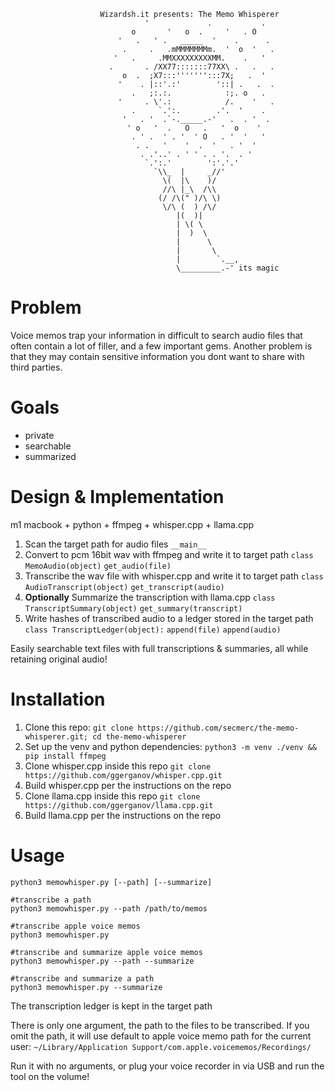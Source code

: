 ```
                    Wizardsh.it presents: The Memo Whisperer
                              '             .           .
                           o       '   o  .     '   . O
                        '   .   ' .   _____  '    .      .
                         .     .   .mMMMMMMMm.  '  o  '   .
                       '   .     .MMXXXXXXXXXMM.    .   ' 
                      .       . /XX77:::::::77XX\ .   .   .
                         o  .  ;X7:::''''''':::7X;   .  '
                        '    . |::'.:'        '::| .   .  .
                           .   ;:.:.            :;. o   .
                        '     . \'.:            /.    '   .
                           .     `.':.        .'.  '    .
                         '   . '  .`-._____.-'   .  . '  .
                          ' o   '  .   O   .   '  o    '
                           . ' .  ' . '  ' O   . '  '   '
                            . .   '    '  .  '   . '  '
                             . .'..' . ' ' . . '.  . '
                              `.':.'        ':'.'.'
                                `\\_  |     _//'
                                  \(  |\    )/
                                  //\ |_\  /\\
                                 (/ /\(" )/\ \)
                                  \/\ (  ) /\/
                                     |(  )|
                                     | \( \
                                     |  )  \
                                     |      \
                                     |       \
                                     |        `.__,
                                     \_________.-' its magic
```

# Problem 
Voice memos trap your information in difficult to search audio files that often contain a lot of filler, and a few important gems. Another problem is that they may contain sensitive information you dont want to share with third parties.

# Goals
* private
* searchable
* summarized

# Design & Implementation
m1 macbook + python + ffmpeg + whisper.cpp + llama.cpp

1. Scan the target path for audio files `__main__`
1. Convert to pcm 16bit wav with ffmpeg and write it to target path `class MemoAudio(object)` `get_audio(file)`
1. Transcribe the wav file with whisper.cpp and write it to target path `class AudioTranscript(object)` `get_transcript(audio)`
1. **Optionally** Summarize the transcription with llama.cpp `class TranscriptSummary(object)` `get_summary(transcript)`
1. Write hashes of transcribed audio to a ledger stored in the target path `class TranscriptLedger(object):` `append(file)` `append(audio)`

Easily searchable text files with full transcriptions & summaries, all while retaining original audio!

# Installation
1. Clone this repo: `git clone https://github.com/secmerc/the-memo-whisperer.git; cd the-memo-whisperer`
1. Set up the venv and python dependencies: `python3 -m venv ./venv && pip install ffmpeg`
1. Clone whisper.cpp inside this repo `git clone https://github.com/ggerganov/whisper.cpp.git`
1. Build whisper.cpp per the instructions on the repo
1. Clone llama.cpp inside this repo `git clone https://github.com/ggerganov/llama.cpp.git`
1. Build llama.cpp per the instructions on the repo

# Usage
```
python3 memowhisper.py [--path] [--summarize]

#transcribe a path
python3 memowhisper.py --path /path/to/memos 

#transcribe apple voice memos
python3 memowhisper.py 

#transcribe and summarize apple voice memos
python3 memowhisper.py --path --summarize

#transcribe and summarize a path
python3 memowhisper.py --summarize
```

The transcription ledger is kept in the target path

There is only one argument, the path to the files to be transcribed. If you omit the path, it will use default to apple voice memo path for the current user: `~/Library/Application Support/com.apple.voicememos/Recordings/`

Run it with no arguments, or plug your voice recorder in via USB and run the tool on the volume!